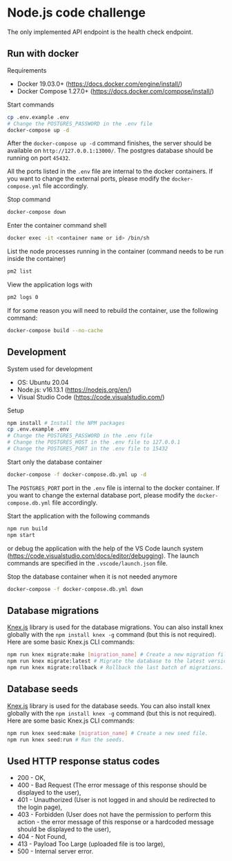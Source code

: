 # Node.js code challenge

The only implemented API endpoint is the health check endpoint.

## Run with docker

Requirements

- Docker 19.03.0+ (https://docs.docker.com/engine/install/)
- Docker Compose 1.27.0+ (https://docs.docker.com/compose/install/)

Start commands
```bash
cp .env.example .env
# Change the POSTGRES_PASSWORD in the .env file
docker-compose up -d
```

After the `docker-compose up -d` command finishes, the server should be available on `http://127.0.0.1:13000/`.
The postgres database should be running on port `45432`.

All the ports listed in the `.env` file are internal to the docker containers.
If you want to change the external ports, please modify the `docker-compose.yml` file accordingly.

Stop command
```bash
docker-compose down
```

Enter the container command shell
```bash
docker exec -it <container name or id> /bin/sh
```

List the node processes running in the container (command needs to be run inside the container)
```bash
pm2 list
```

View the application logs with
```bash
pm2 logs 0
```

If for some reason you will need to rebuild the container, use the following command:
```bash
docker-compose build --no-cache
```

## Development

System used for development

- OS: Ubuntu 20.04
- Node.js: v16.13.1 (https://nodejs.org/en/)
- Visual Studio Code (https://code.visualstudio.com/)

Setup
```bash
npm install # Install the NPM packages
cp .env.example .env
# Change the POSTGRES_PASSWORD in the .env file
# Change the POSTGRES_HOST in the .env file to 127.0.0.1
# Change the POSTGRES_PORT in the .env file to 15432
```

Start only the database container
```bash
docker-compose -f docker-compose.db.yml up -d
```

The `POSTGRES_PORT` port in the `.env` file is internal to the docker container.
If you want to change the external database port, please modify the `docker-compose.db.yml` file accordingly.

Start the application with the following commands
```bash
npm run build
npm start
```

or debug the application with the help of the VS Code launch system (https://code.visualstudio.com/docs/editor/debugging).
The launch commands are specified in the `.vscode/launch.json` file.

Stop the database container when it is not needed anymore
```bash
docker-compose -f docker-compose.db.yml down
```

## Database migrations

[Knex.js](https://knexjs.org/) library is used for the database migrations.
You can also install knex globally with the `npm install knex -g` command (but this is not required).
Here are some basic Knex.js CLI commands:

```bash
npm run knex migrate:make [migration_name] # Create a new migration file.
npm run knex migrate:latest # Migrate the database to the latest version.
npm run knex migrate:rollback # Rollback the last batch of migrations.
```

## Database seeds

[Knex.js](https://knexjs.org/) library is used for the database seeds.
You can also install knex globally with the `npm install knex -g` command (but this is not required).
Here are some basic Knex.js CLI commands:

```bash
npm run knex seed:make [migration_name] # Create a new seed file.
npm run knex seed:run # Run the seeds.
```

## Used HTTP response status codes

- 200 - OK,
- 400 - Bad Request (The error message of this response should be displayed to the user),
- 401 - Unauthorized (User is not logged in and should be redirected to the login page),
- 403 - Forbidden (User does not have the permission to perform this action - the error message of this response or a hardcoded message should be displayed to the user),
- 404 - Not Found,
- 413 - Payload Too Large (uploaded file is too large),
- 500 - Internal server error.
